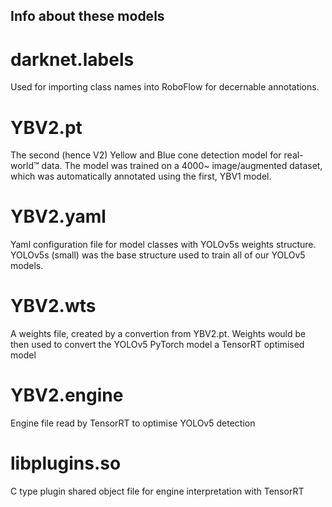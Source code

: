 ## Info about these models

# darknet.labels
Used for importing class names into RoboFlow for decernable annotations.

# YBV2.pt
The second (hence V2) Yellow and Blue cone detection model for real-world:tm: data.
The model was trained on a 4000~ image/augmented dataset, which was automatically annotated using the first, YBV1 model.

# YBV2.yaml
Yaml configuration file for model classes with YOLOv5s weights structure.
YOLOv5s (small) was the base structure used to train all of our YOLOv5 models.

# YBV2.wts
A weights file, created by a convertion from YBV2.pt.
Weights would be then used to convert the YOLOv5 PyTorch model a TensorRT optimised model

# YBV2.engine
Engine file read by TensorRT to optimise YOLOv5 detection

# libplugins.so
C type plugin shared object file for engine interpretation with TensorRT
